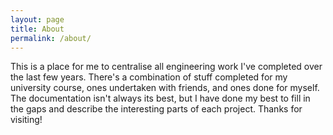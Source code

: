 ```yaml
---
layout: page
title: About
permalink: /about/
---
```


This is a place for me to centralise all engineering work I've completed over the last few years.
There's a combination of stuff completed for my university course, ones undertaken with friends, and 
ones done for myself. The documentation isn't always its best, but I have done my best to fill in the gaps
and describe the interesting parts of each project. Thanks for visiting!




